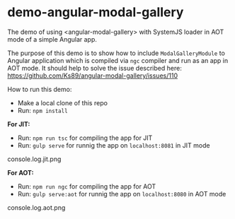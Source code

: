 # demo-angular-modal-gallery
The demo of using &lt;angular-modal-gallery&gt; with SystemJS loader in AOT mode of a simple Angular app.

The purpose of this demo is to show how to include `ModalGalleryModule` to Angular application which is compiled via `ngc` compiler and run as an app in AOT mode. It should help to solve the issue described here:  https://github.com/Ks89/angular-modal-gallery/issues/110

How to run this demo:

* Make a local clone of this repo
* Run: `npm install`

**For JIT:**
* Run: `npm run tsc` for compiling the app for JIT
* Run: `gulp serve` for runnig the app on `localhost:8081` in JIT mode

console.log.jit.png

**For AOT:**
* Run: `npm run ngc` for compiling the app for AOT
* Run: `gulp serve:aot` for runnig the app on `localhost:8080` in AOT mode

console.log.aot.png
